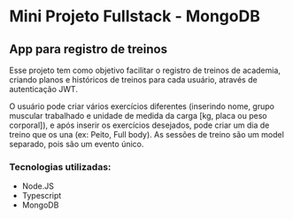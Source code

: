 # Mini Projeto Fullstack - MongoDB

## App para registro de treinos

Esse projeto tem como objetivo facilitar o registro de treinos de academia, criando planos e históricos de treinos 
para cada usuário, através de autenticação JWT.

O usuário pode criar vários exercícios diferentes (inserindo nome, grupo muscular trabalhado e unidade de medida da carga [kg, placa ou peso corporal]), e após inserir os exercícios desejados, pode criar um dia de treino que os una (ex: Peito, Full body). As sessões de treino são um model separado, pois são um evento único.

### Tecnologias utilizadas:
- Node.JS
- Typescript
- MongoDB


